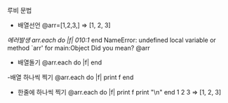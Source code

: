 루비 문법

 - 배열선언
 @arr=[1,2,3,]
=> [1, 2, 3]

*에러발생
arr.each do |f|
010:1* end
NameError: undefined local variable or method `arr' for main:Object
Did you mean?  @arr


 - 배열돌기
@arr.each do |f|
end


 -배열 하나씩 찍기
@arr.each do |f|
print f
end






- 한줄에 하나씩 찍기
 @arr.each do |f|
 print f
 print "\n"
 end
1
2
3
=> [1, 2, 3]





